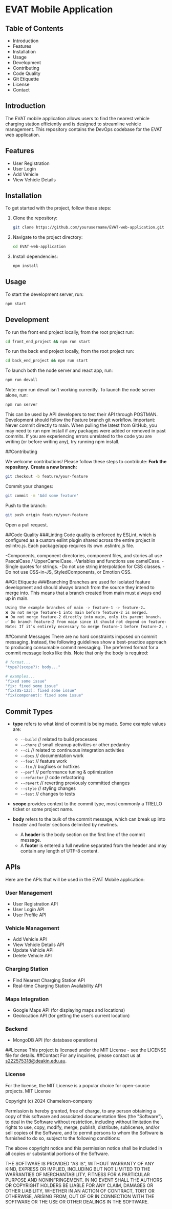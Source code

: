 
# EVAT Mobile Application

## Table of Contents
- Introduction
- Features
- Installation
- Usage
- Development
- Contributing
- Code Quality
- Git Etiquette
- License
- Contact

## Introduction
The EVAT mobile application allows users to find the nearest vehicle charging station efficiently and is designed to streamline vehicle management. This repository contains the DevOps codebase for the EVAT web application.

## Features
- User Registration
- User Login
- Add Vehicle
- View Vehicle Details

## Installation
To get started with the project, follow these steps:

1. Clone the repository:
    ```bash
    git clone https://github.com/yourusername/EVAT-web-application.git
    ```

2. Navigate to the project directory:
    ```bash
    cd EVAT-web-application
    ```

3. Install dependencies:
    ```bash
    npm install
    ```

## Usage
To start the development server, run:
```bash
npm start
```
## Development
To run the front end project locally, from the root project run:
```bash
cd front_end_project && npm run start
```
To run the back end project locally, from the root project run:
```bash
cd back_end_project && npm run start
```
To launch both the node server and react app, run:
```bash
npm run devall
```
Note: npm run devall isn’t working currently.
To launch the node server alone, run:
```bash
npm run server
```
This can be used by API developers to test their API through POSTMAN.
Development should follow the Feature branch git workflow. Important: Never commit directly to main.
When pulling the latest from GitHub, you may need to run npm install  if any packages were added or removed in past commits. If you are experiencing errors unrelated to the code you are writing (or before writing any), try running npm install.

##Contributing

We welcome contributions! Please follow these steps to contribute:
**Fork the repository.**
**Create a new branch:**
```bash
git checkout -b feature/your-feature
```
Commit your changes:
```bash
git commit -m 'Add some feature'
```
Push to the branch:
```bash
git push origin feature/your-feature
```
Open a pull request.

##Code Quality
###Linting
Code quality is enforced by ESLint, which is configured as a custom eslint plugin shared across the entire project in eslintrc.js. Each package/app requires its own .eslintrc.js file.

-Components, component directories, component files, and stories all use PascalCase / UpperCamelCase.
-Variables and functions use camelCase.
-Single quotes for strings.
-Do not use string interpolation for CSS classes.
-Do not use CSS-in-JS, StyledComponents, or Emotion CSS.

##Git Etiquette
###Branching
Branches are used for isolated feature development and should always branch from the source they intend to merge into. This means that a branch created from main must always end up in main.
```bash
Using the example branches of main -> feature-1 -> feature-2…
❌ Do not merge feature-1 into main before feature-2 is merged.
❌ Do not merge feature-2 directly into main, only its parent branch.
✅ Do branch feature-2 from main since it should not depend on feature-1.
Note: If it’s entirely necessary to merge feature-1 before feature-2, ensure that no manual commits are made in feature-2 between the last commit & merge commit to main of feature-1.
```
##Commit Messages
There are no hard constraints imposed on commit messaging. Instead, the following guidelines show a best-practice approach to producing consumable commit messaging.
The preferred format for a commit message looks like this. Note that only the body is required:
```bash
# format...
"type?(scope?): body..."

# examples...
"fixed some issue"
"fix: fixed some issue"
"fix(US-123): fixed some issue"
"fix(component): fixed some issue"
```

## Commit Types

- **type** refers to what kind of commit is being made. Some example values are:
  - `--build` // related to build processes
  - `--chore` // small cleanup activities or other pedantry
  - `--ci` // related to continuous integration activities
  - `--docs` // documentation work
  - `--feat` // feature work
  - `--fix` // bugfixes or hotfixes
  - `--perf` // performance tuning & optimization
  - `--refactor` // code refactoring
  - `--revert` // reverting previously committed changes
  - `--style` // styling changes
  - `--test` // changes to tests

- **scope** provides context to the commit type, most commonly a TRELLO ticket or some project name.
- **body** refers to the bulk of the commit message, which can break up into header and footer sections delimited by newlines.
  - A **header** is the body section on the first line of the commit message.
  - A **footer** is entered a full newline separated from the header and may contain any length of UTF-8 content.

## APIs

Here are the APIs that will be used in the EVAT Mobile application:

### User Management
- User Registration API
- User Login API
- User Profile API

### Vehicle Management
- Add Vehicle API
- View Vehicle Details API
- Update Vehicle API
- Delete Vehicle API

### Charging Station
- Find Nearest Charging Station API
- Real-time Charging Station Availability API

### Maps Integration
- Google Maps API (for displaying maps and locations)
- Geolocation API (for getting the user’s current location)

### Backend
- MongoDB API (for database operations)

##License
This project is licensed under the MIT License - see the LICENSE file for details.
##Contact
For any inquiries, please contact us at s222575318@deakin.edu.au.

### License

For the license, the MIT License is a popular choice for open-source projects. 
MIT License

Copyright (c) 2024 Chameleon-company

Permission is hereby granted, free of charge, to any person obtaining a copy
of this software and associated documentation files (the "Software"), to deal
in the Software without restriction, including without limitation the rights
to use, copy, modify, merge, publish, distribute, sublicense, and/or sell
copies of the Software, and to permit persons to whom the Software is
furnished to do so, subject to the following conditions:

The above copyright notice and this permission notice shall be included in all
copies or substantial portions of the Software.

THE SOFTWARE IS PROVIDED "AS IS", WITHOUT WARRANTY OF ANY KIND, EXPRESS OR
IMPLIED, INCLUDING BUT NOT LIMITED TO THE WARRANTIES OF MERCHANTABILITY,
FITNESS FOR A PARTICULAR PURPOSE AND NONINFRINGEMENT. IN NO EVENT SHALL THE
AUTHORS OR COPYRIGHT HOLDERS BE LIABLE FOR ANY CLAIM, DAMAGES OR OTHER
LIABILITY, WHETHER IN AN ACTION OF CONTRACT, TORT OR OTHERWISE, ARISING FROM,
OUT OF OR IN CONNECTION WITH THE SOFTWARE OR THE USE OR OTHER DEALINGS IN THE
SOFTWARE.

